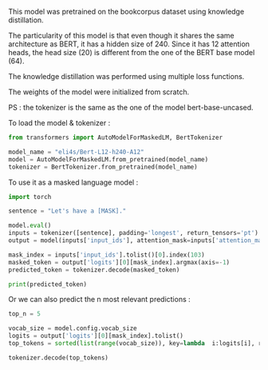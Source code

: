 This model was pretrained on the bookcorpus dataset using knowledge distillation.

The particularity of this model is that even though it shares the same architecture as BERT, it has a hidden size of 240. Since it has 12 attention heads, the head size (20) is different from the one of the BERT base model (64).

The knowledge distillation was performed using multiple loss functions.

The weights of the model were initialized from scratch.

PS : the tokenizer is the same as the one of the model bert-base-uncased.


To load the model \& tokenizer :

````python
from transformers import AutoModelForMaskedLM, BertTokenizer

model_name = "eli4s/Bert-L12-h240-A12"
model = AutoModelForMaskedLM.from_pretrained(model_name)
tokenizer = BertTokenizer.from_pretrained(model_name)
````

To use it as a masked language model :

````python
import torch

sentence = "Let's have a [MASK]."

model.eval()
inputs = tokenizer([sentence], padding='longest', return_tensors='pt')
output = model(inputs['input_ids'], attention_mask=inputs['attention_mask'])

mask_index = inputs['input_ids'].tolist()[0].index(103)
masked_token = output['logits'][0][mask_index].argmax(axis=-1)
predicted_token = tokenizer.decode(masked_token)

print(predicted_token)
````

Or we can also predict the n most relevant predictions :

````python
top_n = 5

vocab_size = model.config.vocab_size
logits = output['logits'][0][mask_index].tolist()
top_tokens = sorted(list(range(vocab_size)), key=lambda  i:logits[i], reverse=True)[:top_n]

tokenizer.decode(top_tokens)
````


